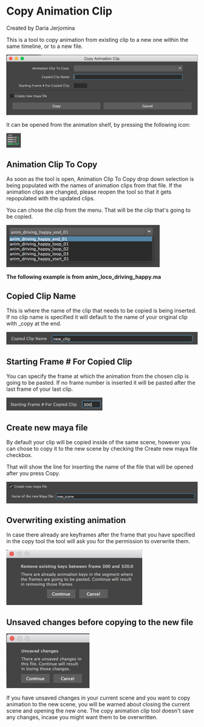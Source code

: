 # Copy Animation Clip

Created by Daria Jerjomina


This is a tool to copy animation from existing clip to a new one within the same timeline, or to a new file.

![](images/copy_anim_clip_tool.png)


It can be opened from the animation shelf, by pressing the following icon:

![](images/Screen%20Shot%202018-09-10%20at%2011.31.02%20AM.png)


## Animation Clip To Copy

As soon as the tool is open, Animation Clip To Copy drop down selection is being populated with the names of animation clips from that file. If the animation clips are changed, please reopen the tool so that it gets repopulated with the updated clips.

You can chose the clip from the menu. That will be the clip that's going to be copied.

![](images/Screen%20Shot%202018-09-10%20at%2010.58.02%20AM.png)


__The following example is from anim_loco_driving_happy.ma__

## Copied Clip Name

This is where the name of the clip that needs to be copied is being inserted. If no clip name is specified it will default to the name of your original clip with _copy at the end.

![](images/Screen%20Shot%202018-09-10%20at%2011.06.02%20AM.png)


## Starting Frame # For Copied Clip

You can specify the frame at which the animation from the chosen clip is going to be pasted. If no frame number is inserted it will be pasted after the last frame of your last clip.

![](images/Screen%20Shot%202018-09-10%20at%2011.09.01%20AM.png)


## Create new maya file

By default your clip will be copied inside of the same scene, however you can chose to copy it to the new scene by checking the Create new maya file checkbox.

That will show the line for inserting the name of the file that will be opened after you press Copy.

![](images/Screen%20Shot%202018-09-10%20at%2011.26.04%20AM.png)


## Overwriting existing animation

In case there already are keyframes after the frame that you have specified in the copy tool the tool will ask you for the permission to overwrite them.

![](images/Screen%20Shot%202018-09-10%20at%2011.21.56%20AM.png)


## Unsaved changes before copying to the new file

![](images/Screen%20Shot%202018-09-10%20at%2011.27.11%20AM.png)


If you have unsaved changes in your current scene and you want to copy animation to the new scene, you will be warned about closing the current scene and opening the new one. The copy animation clip tool doesn't save any changes, incase you might want them to be overwritten.